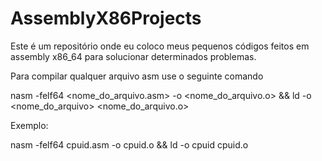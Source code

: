 # AssemblyX86Projects
Este é um repositório onde eu coloco meus pequenos códigos feitos em assembly x86_64 para solucionar determinados problemas.

Para compilar qualquer arquivo asm use o seguinte comando

nasm -felf64 <nome_do_arquivo.asm> -o <nome_do_arquivo.o> && ld -o <nome_do_arquivo> <nome_do_arquivo.o>

Exemplo:

nasm -felf64 cpuid.asm -o cpuid.o && ld -o cpuid cpuid.o
